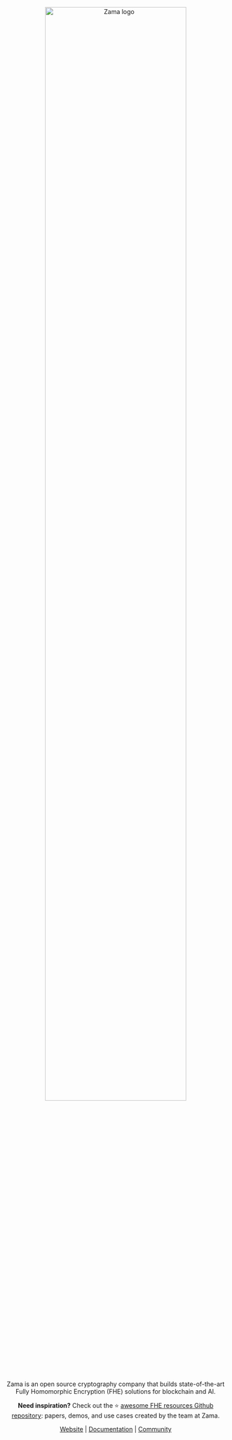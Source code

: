 <p align="center">
  <a href="https://www.zama.ai">
    <img src="https://user-images.githubusercontent.com/5758427/231108088-ee077f58-456b-41a3-a13d-5b8c6cc50119.png"  width="80%" alt="Zama logo">
  </a>
</p>
<p align="center">Zama is an open source cryptography company that builds state-of-the-art Fully Homomorphic Encryption (FHE) solutions for blockchain and AI.</p>
<p align="center"><b>Need inspiration?</b> Check out the ⭐️ <a href="https://github.com/zama-ai/awesome-zama">awesome FHE resources Github repository<a></a>: papers, demos, and use cases created by the team at Zama.</p>


<p align="center">
  <a href="https://zama.ai"> Website</a> | <a href="https://docs.zama.ai"> Documentation</a> | <a href="https://zama.ai/community">Community</a>
</p>
